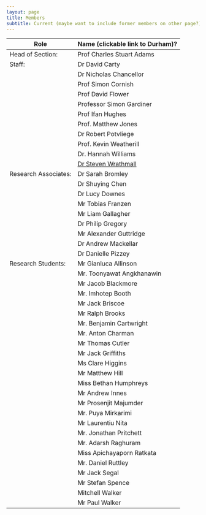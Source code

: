 ```yaml
---
layout: page
title: Members 
subtitle: Current (maybe want to include former members on other page?)
---
```

|Role|	Name (clickable link to Durham)?|
|---|---|
|Head of Section:	|Prof Charles Stuart Adams|
|Staff:	|Dr David Carty|
|	|Dr Nicholas Chancellor|
|	|Prof Simon Cornish|
|	|Prof David Flower|
|	|Professor Simon Gardiner|
|	|Prof Ifan Hughes|
|	|Prof. Matthew Jones|
|	|Dr Robert Potvliege|
|	|Prof. Kevin Weatherill|
|	|Dr. Hannah Williams|
|	|[Dr Steven Wrathmall](current/saw)|
|Research Associates:|	Dr Sarah Bromley|
|	|Dr Shuying Chen|
|	|Dr Lucy Downes|
|	|Mr Tobias Franzen|
|	|Mr Liam Gallagher|
|	|Dr Philip Gregory|
|	|Mr Alexander Guttridge|
|	|Dr Andrew Mackellar|
|	|Dr Danielle Pizzey|
Research Students:|	Mr Gianluca Allinson|
|	|Mr. Toonyawat Angkhanawin|
|	|Mr Jacob Blackmore|
|	|Mr. Imhotep Booth|
|	|Mr Jack Briscoe|
|	|Mr Ralph Brooks|
|	|Mr. Benjamin Cartwright|
|	|Mr. Anton Charman|
|	|Mr Thomas Cutler|
|	|Mr Jack Griffiths|
|	|Ms Clare Higgins|
|	|Mr Matthew Hill|
|	|Miss Bethan Humphreys|
|	|Mr Andrew Innes|
|	|Mr Prosenjit Majumder|
|	|Mr. Puya Mirkarimi|
|	|Mr Laurentiu Nita|
|	|Mr. Jonathan Pritchett|
|	|Mr. Adarsh Raghuram|
|	|Miss Apichayaporn Ratkata|
|	|Mr. Daniel Ruttley|
|	|Mr Jack Segal|
|	|Mr Stefan Spence|
|	|Mitchell Walker|
|	|Mr Paul Walker|
